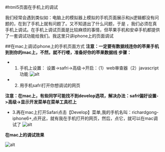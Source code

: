 #html5页面在手机上的调试

我们经常会遇到类似如：电脑上的模拟器上模拟的手机页面展示和js逻辑都没有问题的，在到了手机上就有问题了。又不知道出了什么问题，于是 ，我们必须在真手机上调试。在手机上调试页面是比较麻烦的事情，但苹果手机和安卓手机都提供了一套调试功能给我们。我这里只讲iphone上的页面调试


##在mac上调试iphone上的手机页面方式
**注意：一定要有数据线连你的苹果手机到到你的mac上，不然，就不行喽，准备好你的苹果数据线**
**步骤：**
* 1.  手机上设置：  设置->safri->高级->开启：（1）web审查器（2）javascript功能
![alt](https://github.com/richardgong1987/OpenSource/blob/master/javascript/webappdebugger/iphoneset.PNG)

* 2.  用手机safri打开你想调试的网页

**注意：在mac上，有些同学可能找不到develop选项，解决办法：safri偏好设置->高级->显示开发菜单在菜单工具栏上**
* 3.再在mac上打开Safari点击【Develop】菜单,我的手机名叫：richardgong-iphone6+,点开这，就有我在手机打开的网页，然后，点它，就可以在mac调试了
![alt](https://github.com/richardgong1987/OpenSource/blob/master/javascript/webappdebugger/mac.png)

**在mac上的调试效果**

![alt](https://github.com/richardgong1987/OpenSource/blob/master/javascript/webappdebugger/deb.png)



